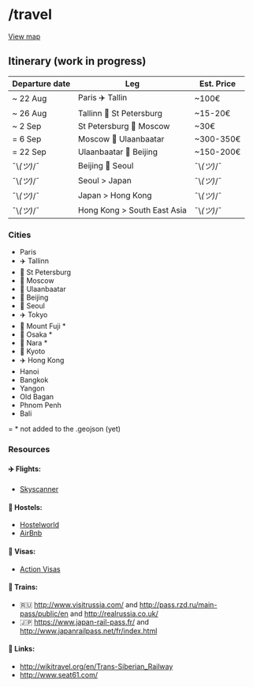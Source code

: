 # /travel

[View map](https://github.com/jeremybenaim/travel/blob/master/cities.geojson)

## Itinerary (work in progress)
Departure date  |    Leg                             |  Est. Price
----------------|------------------------------------|--------------
~ 22 Aug        |    Paris :airplane: Tallin         |   ~100€
~ 26 Aug        |    Tallinn :train: St Petersburg   |   ~15-20€
~ 2 Sep         |    St Petersburg :train: Moscow    |   ~30€
= 6 Sep         |    Moscow :train: Ulaanbaatar      |   ~300-350€
= 22 Sep        |    Ulaanbaatar :train: Beijing     |   ~150-200€
 ¯\\_(ツ)_/¯    |    Beijing :ship: Seoul           |  ¯\\_(ツ)_/¯
 ¯\\_(ツ)_/¯    |    Seoul > Japan                  |  ¯\\_(ツ)_/¯
 ¯\\_(ツ)_/¯    |    Japan > Hong Kong              |  ¯\\_(ツ)_/¯
 ¯\\_(ツ)_/¯    |    Hong Kong > South East Asia    |  ¯\\_(ツ)_/¯
 
### Cities

-  Paris
-  :airplane: Tallinn
-  :train: St Petersburg
-  :train: Moscow
-  :mountain_railway: Ulaanbaatar
-  :mountain_railway: Beijing
-  :ship: Seoul
-  :airplane: Tokyo
-  :bullettrain_side: Mount Fuji *
-  :bullettrain_side: Osaka *
-  :bullettrain_side: Nara *
-  :bullettrain_side: Kyoto
-  :airplane: Hong Kong
-  Hanoi
-  Bangkok
-  Yangon
-  Old Bagan
-  Phnom Penh
-  Bali

= * not added to the .geojson (yet)

### Resources

#### :airplane: Flights:
- [Skyscanner](http://skyscanner.com)

#### :hotel: Hostels:
- [Hostelworld](http://www.hostelworld.com)
- [AirBnb](https://www.airbnb.com/)

#### :page_facing_up: Visas:
- [Action Visas](http://action-visas.com)

#### :train: Trains:
- :ru: http://www.visitrussia.com/ and http://pass.rzd.ru/main-pass/public/en and http://realrussia.co.uk/
- :jp: https://www.japan-rail-pass.fr/ and http://www.japanrailpass.net/fr/index.html

#### :paperclip: Links:
- http://wikitravel.org/en/Trans-Siberian_Railway
- http://www.seat61.com/
